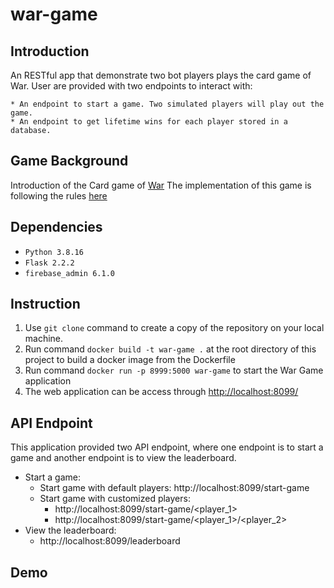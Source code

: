 # war-game

## Introduction
An RESTful app that demonstrate two bot players plays the card game of War. User are provided with two endpoints to interact with:

	* An endpoint to start a game. Two simulated players will play out the game.
	* An endpoint to get lifetime wins for each player stored in a database.

## Game Background
Introduction of the Card game of [War](https://en.wikipedia.org/wiki/War_(card_game))
The implementation of this game is following the rules [here](https://bicyclecards.com/how-to-play/war/)

## Dependencies
* `Python 3.8.16`
* `Flask 2.2.2`
* `firebase_admin 6.1.0`

## Instruction
1. Use `git clone` command to create a copy of the repository on your local machine. 
2. Run command `docker build -t war-game .` at the root directory of this project to build a docker image from the Dockerfile
3. Run command `docker run -p 8999:5000 war-game` to start the War Game application
4. The web application can be access through [http://localhost:8099/](http://localhost:8099/)

## API Endpoint
This application provided two API endpoint, where one endpoint is to start a game and another endpoint is to view the leaderboard.  
* Start a game:  
	* Start game with default players: http://localhost:8099/start-game
	* Start game with customized players:
		- http://localhost:8099/start-game/<player_1>
		- http://localhost:8099/start-game/<player_1>/<player_2>
* View the leaderboard:
	* http://localhost:8099/leaderboard
	
## Demo


